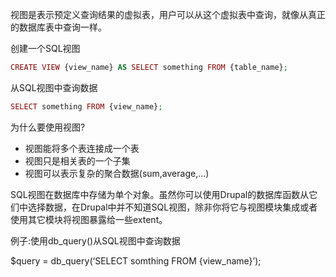视图是表示预定义查询结果的虚拟表，用户可以从这个虚拟表中查询，就像从真正的数据库表中查询一样。

创建一个SQL视图

```php
CREATE VIEW {view_name} AS SELECT something FROM {table_name};
```

从SQL视图中查询数据

```php
SELECT something FROM {view_name};
```

为什么要使用视图?
* 视图能将多个表连接成一个表
* 视图只是相关表的一个子集
* 视图可以表示复杂的聚合数据(sum,average,...)

SQL视图在数据库中存储为单个对象。虽然你可以使用Drupal的数据库函数从它们中选择数据，在Drupal中并不知道SQL视图，除非你将它与视图模块集成或者使用其它模块将视图暴露给一些extent。

例子:使用db_query()从SQL视图中查询数据

$query = db_query(‘SELECT somthing FROM {view_name}’);